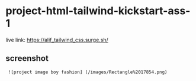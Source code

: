 # project-html-tailwind-kickstart-ass-1

live link: https://alif_tailwind_css.surge.sh/


## screenshot
     ![project image boy fashion] (/images/Rectangle%2017854.png)